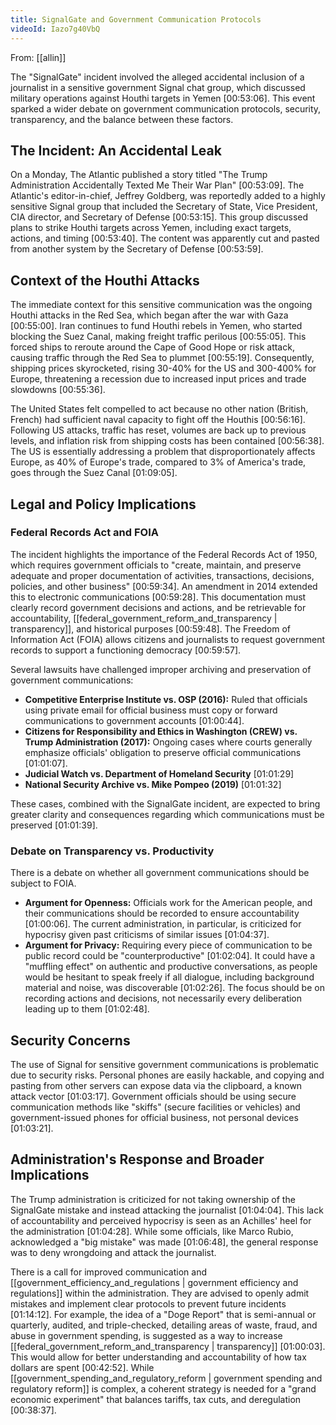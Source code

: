 ```yaml
---
title: SignalGate and Government Communication Protocols
videoId: Iazo7g40VbQ
---
```


From: [[allin]] <br/> 

The "SignalGate" incident involved the alleged accidental inclusion of a journalist in a sensitive government Signal chat group, which discussed military operations against Houthi targets in Yemen <a class="yt-timestamp" data-t="00:53:06">[00:53:06]</a>. This event sparked a wider debate on government communication protocols, security, transparency, and the balance between these factors.

## The Incident: An Accidental Leak
On a Monday, The Atlantic published a story titled "The Trump Administration Accidentally Texted Me Their War Plan" <a class="yt-timestamp" data-t="00:53:09">[00:53:09]</a>. The Atlantic's editor-in-chief, Jeffrey Goldberg, was reportedly added to a highly sensitive Signal group that included the Secretary of State, Vice President, CIA director, and Secretary of Defense <a class="yt-timestamp" data-t="00:53:15">[00:53:15]</a>. This group discussed plans to strike Houthi targets across Yemen, including exact targets, actions, and timing <a class="yt-timestamp" data-t="00:53:40">[00:53:40]</a>. The content was apparently cut and pasted from another system by the Secretary of Defense <a class="yt-timestamp" data-t="00:53:59">[00:53:59]</a>.

## Context of the Houthi Attacks
The immediate context for this sensitive communication was the ongoing Houthi attacks in the Red Sea, which began after the war with Gaza <a class="yt-timestamp" data-t="00:55:00">[00:55:00]</a>. Iran continues to fund Houthi rebels in Yemen, who started blocking the Suez Canal, making freight traffic perilous <a class="yt-timestamp" data-t="00:55:05">[00:55:05]</a>. This forced ships to reroute around the Cape of Good Hope or risk attack, causing traffic through the Red Sea to plummet <a class="yt-timestamp" data-t="00:55:19">[00:55:19]</a>. Consequently, shipping prices skyrocketed, rising 30-40% for the US and 300-400% for Europe, threatening a recession due to increased input prices and trade slowdowns <a class="yt-timestamp" data-t="00:55:36">[00:55:36]</a>.

The United States felt compelled to act because no other nation (British, French) had sufficient naval capacity to fight off the Houthis <a class="yt-timestamp" data-t="00:56:16">[00:56:16]</a>. Following US attacks, traffic has reset, volumes are back up to previous levels, and inflation risk from shipping costs has been contained <a class="yt-timestamp" data-t="00:56:38">[00:56:38]</a>. The US is essentially addressing a problem that disproportionately affects Europe, as 40% of Europe's trade, compared to 3% of America's trade, goes through the Suez Canal <a class="yt-timestamp" data-t="01:09:05">[01:09:05]</a>.

## Legal and Policy Implications

### Federal Records Act and FOIA
The incident highlights the importance of the Federal Records Act of 1950, which requires government officials to "create, maintain, and preserve adequate and proper documentation of activities, transactions, decisions, policies, and other business" <a class="yt-timestamp" data-t="00:59:34">[00:59:34]</a>. An amendment in 2014 extended this to electronic communications <a class="yt-timestamp" data-t="00:59:28">[00:59:28]</a>. This documentation must clearly record government decisions and actions, and be retrievable for accountability, [[federal_government_reform_and_transparency | transparency]], and historical purposes <a class="yt-timestamp" data-t="00:59:48">[00:59:48]</a>. The Freedom of Information Act (FOIA) allows citizens and journalists to request government records to support a functioning democracy <a class="yt-timestamp" data-t="00:59:57">[00:59:57]</a>.

Several lawsuits have challenged improper archiving and preservation of government communications:
*   **Competitive Enterprise Institute vs. OSP (2016):** Ruled that officials using private email for official business must copy or forward communications to government accounts <a class="yt-timestamp" data-t="01:00:44">[01:00:44]</a>.
*   **Citizens for Responsibility and Ethics in Washington (CREW) vs. Trump Administration (2017):** Ongoing cases where courts generally emphasize officials' obligation to preserve official communications <a class="yt-timestamp" data-t="01:01:07">[01:01:07]</a>.
*   **Judicial Watch vs. Department of Homeland Security** <a class="yt-timestamp" data-t="01:01:29">[01:01:29]</a>
*   **National Security Archive vs. Mike Pompeo (2019)** <a class="yt-timestamp" data-t="01:01:32">[01:01:32]</a>

These cases, combined with the SignalGate incident, are expected to bring greater clarity and consequences regarding which communications must be preserved <a class="yt-timestamp" data-t="01:01:39">[01:01:39]</a>.

### Debate on Transparency vs. Productivity
There is a debate on whether all government communications should be subject to FOIA.
*   **Argument for Openness:** Officials work for the American people, and their communications should be recorded to ensure accountability <a class="yt-timestamp" data-t="01:00:06">[01:00:06]</a>. The current administration, in particular, is criticized for hypocrisy given past criticisms of similar issues <a class="yt-timestamp" data-t="01:04:37">[01:04:37]</a>.
*   **Argument for Privacy:** Requiring every piece of communication to be public record could be "counterproductive" <a class="yt-timestamp" data-t="01:02:04">[01:02:04]</a>. It could have a "muffling effect" on authentic and productive conversations, as people would be hesitant to speak freely if all dialogue, including background material and noise, was discoverable <a class="yt-timestamp" data-t="01:02:26">[01:02:26]</a>. The focus should be on recording actions and decisions, not necessarily every deliberation leading up to them <a class="yt-timestamp" data-t="01:02:48">[01:02:48]</a>.

## Security Concerns
The use of Signal for sensitive government communications is problematic due to security risks. Personal phones are easily hackable, and copying and pasting from other servers can expose data via the clipboard, a known attack vector <a class="yt-timestamp" data-t="01:03:17">[01:03:17]</a>. Government officials should be using secure communication methods like "skiffs" (secure facilities or vehicles) and government-issued phones for official business, not personal devices <a class="yt-timestamp" data-t="01:03:21">[01:03:21]</a>.

## Administration's Response and Broader Implications
The Trump administration is criticized for not taking ownership of the SignalGate mistake and instead attacking the journalist <a class="yt-timestamp" data-t="01:04:04">[01:04:04]</a>. This lack of accountability and perceived hypocrisy is seen as an Achilles' heel for the administration <a class="yt-timestamp" data-t="01:04:28">[01:04:28]</a>. While some officials, like Marco Rubio, acknowledged a "big mistake" was made <a class="yt-timestamp" data-t="01:06:48">[01:06:48]</a>, the general response was to deny wrongdoing and attack the journalist.

There is a call for improved communication and [[government_efficiency_and_regulations | government efficiency and regulations]] within the administration. They are advised to openly admit mistakes and implement clear protocols to prevent future incidents <a class="yt-timestamp" data-t="01:14:12">[01:14:12]</a>. For example, the idea of a "Doge Report" that is semi-annual or quarterly, audited, and triple-checked, detailing areas of waste, fraud, and abuse in government spending, is suggested as a way to increase [[federal_government_reform_and_transparency | transparency]] <a class="yt-timestamp" data-t="01:00:03">[01:00:03]</a>. This would allow for better understanding and accountability of how tax dollars are spent <a class="yt-timestamp" data-t="00:42:52">[00:42:52]</a>. While [[government_spending_and_regulatory_reform | government spending and regulatory reform]] is complex, a coherent strategy is needed for a "grand economic experiment" that balances tariffs, tax cuts, and deregulation <a class="yt-timestamp" data-t="00:38:37">[00:38:37]</a>.